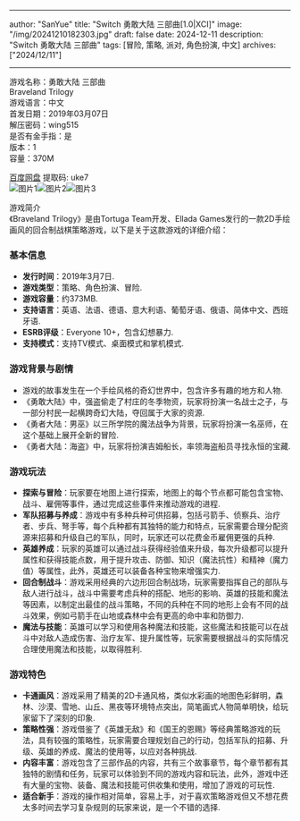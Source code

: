 
---
author: "SanYue"
title: "Switch 勇敢大陆 三部曲[1.0|XCI]"
image: "/img/20241210182303.jpg"
draft: false
date: 2024-12-11
description: "Switch 勇敢大陆 三部曲"
tags: [冒险, 策略, 派对, 角色扮演, 中文]
archives: ["2024/12/11"]

---

游戏名称：勇敢大陆 三部曲   
Braveland Trilogy    
游戏语言：中文  
首发日期：2019年03月07日  
解压密码：wing515  
是否有金手指：是  
版本：1   
容量：370M

[百度网盘](https://pan.baidu.com/s/1u32Jkwal3PfyQ4Lw7KrBPw) 提取码: uke7  
![图片1](/img/76cMpr.jpg)![图片2](/img/68Q5bB.jpg)![图片3](/img/82ukqV.jpg)  

游戏简介  
《Braveland Trilogy》是由Tortuga Team开发、Ellada Games发行的一款2D手绘画风的回合制战棋策略游戏，以下是关于这款游戏的详细介绍：

### 基本信息
- **发行时间**：2019年3月7日.
- **游戏类型**：策略、角色扮演、冒险.
- **游戏容量**：约373MB.
- **支持语言**：英语、法语、德语、意大利语、葡萄牙语、俄语、简体中文、西班牙语.
- **ESRB评级**：Everyone 10+，包含幻想暴力.
- **支持模式**：支持TV模式、桌面模式和掌机模式.

### 游戏背景与剧情
- 游戏的故事发生在一个手绘风格的奇幻世界中，包含许多有趣的地方和人物.
- 《勇敢大陆》中，强盗偷走了村庄的冬季物资，玩家将扮演一名战士之子，与一部分村民一起横跨奇幻大陆，夺回属于大家的资源.
- 《勇者大陆：男巫》以三所学院的魔法战争为背景，玩家将扮演一名巫师，在这个基础上展开全新的冒险.
- 《勇者大陆：海盗》中，玩家将扮演吉姆船长，率领海盗船员寻找永恒的宝藏.

### 游戏玩法
- **探索与冒险**：玩家要在地图上进行探索，地图上的每个节点都可能包含宝物、战斗、雇佣等事件，通过完成这些事件来推动游戏的进程.
- **军队招募与养成**：游戏中有多种兵种可供招募，包括弓箭手、侦察兵、治疗者、步兵、弩手等，每个兵种都有其独特的能力和特点，玩家需要合理分配资源来招募和升级自己的军队，同时，玩家还可以花费金币雇佣更强的兵种.
- **英雄养成**：玩家的英雄可以通过战斗获得经验值来升级，每次升级都可以提升属性和获得技能点数，用于提升攻击、防御、知识（魔法抗性）和精神（魔力值）等属性，此外，英雄还可以装备各种宝物来增强实力.
- **回合制战斗**：游戏采用经典的六边形回合制战场，玩家需要指挥自己的部队与敌人进行战斗，战斗中需要考虑兵种的搭配、地形的影响、英雄的技能和魔法等因素，以制定出最佳的战斗策略，不同的兵种在不同的地形上会有不同的战斗效果，例如弓箭手在山地或森林中会有更高的命中率和防御力.
- **魔法与技能**：英雄可以学习和使用各种魔法和技能，这些魔法和技能可以在战斗中对敌人造成伤害、治疗友军、提升属性等，玩家需要根据战斗的实际情况合理使用魔法和技能，以取得胜利.

### 游戏特色
- **卡通画风**：游戏采用了精美的2D卡通风格，类似水彩画的地图色彩鲜明，森林、沙漠、雪地、山丘、黑夜等环境特点突出，简笔画式人物简单明快，给玩家留下了深刻的印象.
- **策略性强**：游戏借鉴了《英雄无敌》和《国王的恩赐》等经典策略游戏的玩法，具有较强的策略性，玩家需要合理规划自己的行动，包括军队的招募、升级、英雄的养成、魔法的使用等，以应对各种挑战.
- **内容丰富**：游戏包含了三部作品的内容，共有三个故事章节，每个章节都有其独特的剧情和任务，玩家可以体验到不同的游戏内容和玩法，此外，游戏中还有大量的宝物、装备、魔法和技能可供收集和使用，增加了游戏的可玩性.
- **适合新手**：游戏的操作相对简单，容易上手，对于喜欢策略游戏但又不想花费太多时间去学习复杂规则的玩家来说，是一个不错的选择.
 
